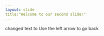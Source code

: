 ```yaml
---
layout: slide
title:"Welcome to our second slide!"
---
```

changed text to
Use the left arrow to go back
